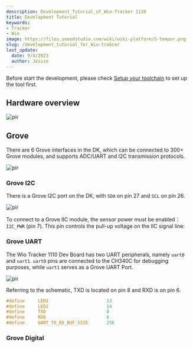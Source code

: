 ```yaml
---
description: Development_Tutorial_of_Wio-Tracker 1110 
title: Development Tutorial
keywords:
- Tracker
- Wio
image: https://files.seeedstudio.com/wiki/wiki-platform/S-tempor.png
slug: /development_tutorial_for_Wio-trakcer
last_update:
  date: 9/4/2023
  author: Jessie
---
```


Before start the development, please check [Setup your toolchain](https://wiki.seeedstudio.com/setup_toolchain_for_wio_tracker/) to set up the tool first.

## Hardware overview

<p style={{textAlign: 'center'}}><img src="https://files.seeedstudio.com/wiki/SenseCAP/wio_tracker/hard-overview.png" alt="pir" width={800} height="auto" /></p>

## Grove


There are 6 Grove interfaces in the DK, which can be connected to 300+ Grove modules, and supports ADC/UART and I2C transmission protocols.

<p style={{textAlign: 'center'}}><img src="https://files.seeedstudio.com/wiki/SenseCAP/Wio-WM1110%20Dev%20Kit/grove_pins.png" alt="pir" width={600} height="auto" /></p>


### Grove I2C

There is a Grove I2C port on the DK, with `SDA` on pin 27 and `SCL` on pin 26. 

<p style={{textAlign: 'center'}}><img src="https://files.seeedstudio.com/wiki/SenseCAP/Wio-WM1110%20Dev%20Kit/Grove_iic.png" alt="pir" width={300} height="auto" /></p>

To connect to a Grove IIC module, the sensor power must be enabled：`I2C_PWR` (pin 7). This pin controls the pull-up voltage on the IIC signal line:



### Grove UART


The Wio Tracker 1110 Dev Board has two UART peripherals, namely `uart0` and `uart1`.  `uart0` pins are connected to the CH340C for debugging purposes, while `uart1` serves as a Grove UART Port.

<p style={{textAlign: 'center'}}><img src="https://files.seeedstudio.com/wiki/SenseCAP/Wio-WM1110%20Dev%20Kit/Grove_uart.png" alt="pir" width={300} height="auto" /></p>


Referring to the schematic, TXD is located on pin 8 and RXD is on pin 6. 


```cpp
#define     LED1                      13
#define     LED2                      14
#define     TXD                       8
#define     RXD                       6
#define     UART_TX_RX_BUF_SIZE       256
```



### Grove Digital